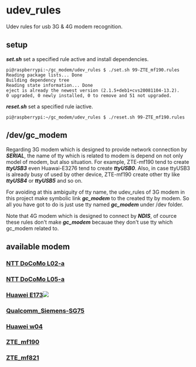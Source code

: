# udev_rules
Udev rules for usb 3G & 4G modem recognition.

## setup
***set.sh*** set a specified rule active and install dependencies.
```
pi@raspberrypi:~/gc_modem/udev_rules $ ./set.sh 99-ZTE_mf190.rules 
Reading package lists... Done
Building dependency tree       
Reading state information... Done
eject is already the newest version (2.1.5+deb1+cvs20081104-13.2).
0 upgraded, 0 newly installed, 0 to remove and 51 not upgraded.
```

***reset.sh*** set a specified rule iactive.
```
pi@raspberrypi:~/gc_modem/udev_rules $ ./reset.sh 99-ZTE_mf190.rules 
```

## /dev/gc_modem
Regarding 3G modem which is designed to provide network connection by ***SERIAL***, the name of tty which is related to modem is depend on not only model of modem, but also situation. For example, ZTE-mf190 tend to create ***ttyUSB3*** even Huawai-E3276 tend to create ***ttyUSB0***. Also, in case ttyUSB3 is already busy of used by other device, ZTE-mf190 create other tty like ***ttyUSB4*** or ***ttyUSB5*** and so on.

For avoiding at this ambiguity of tty name, the udev_rules of 3G modem in this project make symbolic link ***gc_modem*** to the created tty by modem. So all you have got to do is just use tty named ***gc_modem*** under /dev folder.

Note that 4G modem which is designed to connect by ***NDIS***, of cource these rules don't make ***gc_modem*** becauae they don't use tty which gc_modem related to.

## available modem

### [NTT DoCoMo L02-a](https://amzn.to/2QxxlkF)
### [NTT DoCoMo L05-a](https://amzn.to/2NoD9L3)
### <a target="_self" href="http://rover.ebay.com/rover/1/711-53200-19255-0/1?icep_ff3=2&pub=5575391936&toolid=10001&campid=5338394097&customid=&icep_item=231245417295&ipn=psmain&icep_vectorid=229466&kwid=902099&mtid=824&kw=lg">Huawei E173</a><img style="text-decoration:none;border:0;padding:0;margin:0;" src="http://rover.ebay.com/roverimp/1/711-53200-19255-0/1?ff3=2&pub=5575391936&toolid=10001&campid=5338394097&customid=&item=231245417295&mpt=[CACHEBUSTER]">
### [Qualcomm_Siemens-SG75](https://amzn.to/2QxxlkF)
### [Huawei w04](https://amzn.to/2QxxlkF)
### [ZTE_mf190](https://amzn.to/2QxxlkF)
### [ZTE_mf821](https://amzn.to/2QxxlkF)

### 
